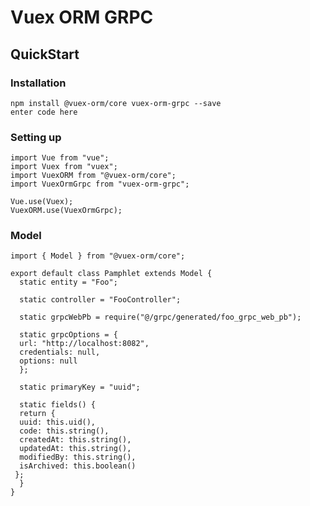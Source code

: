 # Vuex ORM GRPC

## QuickStart
### Installation
	npm install @vuex-orm/core vuex-orm-grpc --save 
	enter code here
### Setting up
	import Vue from "vue";  
	import Vuex from "vuex";  
	import VuexORM from "@vuex-orm/core"; 
	import VuexOrmGrpc from "vuex-orm-grpc";
	
	Vue.use(Vuex);  
	VuexORM.use(VuexOrmGrpc);

### Model
	import { Model } from "@vuex-orm/core";  
		  
	export default class Pamphlet extends Model {  
	  static entity = "Foo";  
	  
	  static controller = "FooController";  
	  
	  static grpcWebPb = require("@/grpc/generated/foo_grpc_web_pb");  
	 
	  static grpcOptions = {  
	  url: "http://localhost:8082",  
	  credentials: null,  
	  options: null  
	  };  
	  
	  static primaryKey = "uuid";  
	  
	  static fields() {  
	  return {  
	  uuid: this.uid(),  
	  code: this.string(),  
	  createdAt: this.string(),  
	  updatedAt: this.string(),  
	  modifiedBy: this.string(),  
	  isArchived: this.boolean()  
	 };  
	  }  
	}